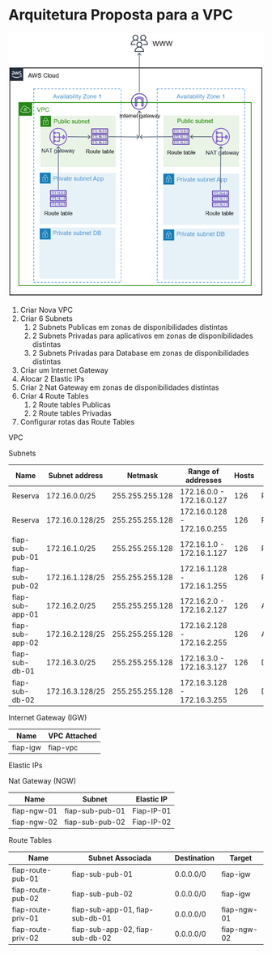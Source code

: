 # Arquitetura Proposta para a VPC

![alt text](https://raw.githubusercontent.com/dhnomura/Grupo2ABD-FrameworkDev/main/imagens/HighLevelVPC.PNG)

1. Criar Nova VPC
2. Criar 6 Subnets
   1. 2 Subnets Publicas em zonas de disponibilidades distintas
   2. 2 Subnets Privadas para aplicativos em zonas de disponibilidades distintas
   3. 2 Subnets Privadas para Database em zonas de disponibilidades distintas
3. Criar um Internet Gateway
4. Alocar 2 Elastic IPs
5. Criar 2 Nat Gateway em zonas de disponibilidades distintas
6. Criar 4 Route Tables
   1. 2 Route tables Publicas
   2. 2 Route tables Privadas
7. Configurar rotas das Route Tables

VPC

Subnets

Name           |Subnet address	|Netmask			|Range of addresses			|Hosts   | Usage    |Availability Zone|
-------------- |--------------- |------------------ |-------------------------- |------- |--------- |-|
Reserva        |172.16.0.0/25	|255.255.255.128	|172.16.0.0 - 172.16.0.127	|126	 | Reserved | na|
Reserva        |172.16.0.128/25	|255.255.255.128	|172.16.0.128 - 172.16.0.255	|126 | Reserved | na|
fiap-sub-pub-01|172.16.1.0/25	|255.255.255.128	|172.16.1.0 - 172.16.1.127	|126     | Public 1 | sa-east-1a|
fiap-sub-pub-02|172.16.1.128/25	|255.255.255.128	|172.16.1.128 - 172.16.1.255	|126 | Public 2 | sa-east-1b|
fiap-sub-app-01|172.16.2.0/25	|255.255.255.128	|172.16.2.0 - 172.16.2.127	|126     | App 1    | sa-east-1a|
fiap-sub-app-02|172.16.2.128/25	|255.255.255.128	|172.16.2.128 - 172.16.2.255	|126 | App 2    | sa-east-1b|
fiap-sub-db-01 |172.16.3.0/25	|255.255.255.128	|172.16.3.0 - 172.16.3.127	|126     | DB 1     | sa-east-1a|
fiap-sub-db-02 |172.16.3.128/25	|255.255.255.128	|172.16.3.128 - 172.16.3.255	|126 | DB 2     | sa-east-1b|

Internet Gateway (IGW)

Name     |VPC Attached  |
-------- |------------- |
fiap-igw |fiap-vpc      |

Elastic IPs

Nat Gateway (NGW)

Name        |Subnet          |Elastic IP |
----------- |--------------- |---------- |
fiap-ngw-01 |fiap-sub-pub-01 |Fiap-IP-01 |
fiap-ngw-02 |fiap-sub-pub-02 |Fiap-IP-02 |

Route Tables

Name               |Subnet Associada                |Destination   |Target       |
------------------ |------------------------------- |------------- |------------ |
fiap-route-pub-01  |fiap-sub-pub-01                 |0.0.0.0/0     |fiap-igw     |
fiap-route-pub-02  |fiap-sub-pub-02                 |0.0.0.0/0     |fiap-igw     |
fiap-route-priv-01 |fiap-sub-app-01, fiap-sub-db-01 |0.0.0.0/0     |fiap-ngw-01  |
fiap-route-priv-02 |fiap-sub-app-02, fiap-sub-db-02 |0.0.0.0/0     |fiap-ngw-02  |
